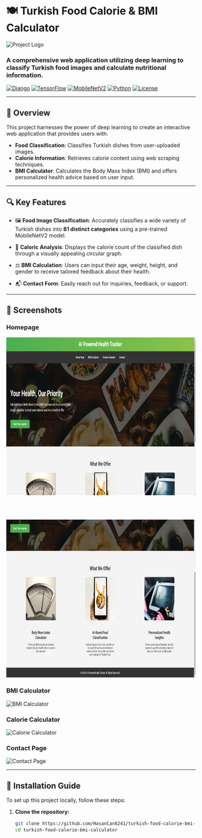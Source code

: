 # 🍽️ Turkish Food Calorie & BMI Calculator

![Project Logo](path_to_your_project_logo) <!-- Proje logonuzu buraya yükleyebilirsiniz -->

### A comprehensive web application utilizing deep learning to classify Turkish food images and calculate nutritional information.

[![Django](https://img.shields.io/badge/Django-4.0-green.svg)](https://www.djangoproject.com/)
[![TensorFlow](https://img.shields.io/badge/TensorFlow-2.0-orange.svg)](https://www.tensorflow.org/)
[![MobileNetV2](https://img.shields.io/badge/MobileNetV2-Pretrained-blue.svg)](https://keras.io/api/applications/mobilenet/)
[![Python](https://img.shields.io/badge/Python-3.8-blue.svg)](https://www.python.org/)
[![License](https://img.shields.io/badge/license-MIT-blue.svg)](LICENSE)

---

## 📜 Overview

This project harnesses the power of deep learning to create an interactive web application that provides users with:

- **Food Classification**: Classifies Turkish dishes from user-uploaded images.
- **Calorie Information**: Retrieves calorie content using web scraping techniques.
- **BMI Calculator**: Calculates the Body Mass Index (BMI) and offers personalized health advice based on user input.

---

## 🔍 Key Features

- 🖼️ **Food Image Classification**: Accurately classifies a wide variety of Turkish dishes into **81 distinct categories** using a pre-trained MobileNetV2 model.
  
- 🧮 **Caloric Analysis**: Displays the calorie count of the classified dish through a visually appealing circular graph.

- ⚖️ **BMI Calculation**: Users can input their age, weight, height, and gender to receive tailored feedback about their health.

- 📬 **Contact Form**: Easily reach out for inquiries, feedback, or support.

---

## 📸 Screenshots

### Homepage
<img src="images/home-1.png" alt="home" width="800" height="420">  <!-- Add an image relevant to your project -->

<br>

<br>

<img src="images/home-2.png" alt="home" width="800" height="420">  <!-- Add an image relevant to your project -->

### BMI Calculator
![BMI Calculator](path_to_bmi_calculator_screenshot)

### Calorie Calculator
![Calorie Calculator](path_to_calorie_calculator_screenshot)

### Contact Page
![Contact Page](path_to_contact_page_screenshot)

---

## 🔧 Installation Guide

To set up this project locally, follow these steps:

1. **Clone the repository:**
   ```bash
   git clone https://github.com/HasanCan6241/turkish-food-calorie-bmi-calculator.git
   cd turkish-food-calorie-bmi-calculator
